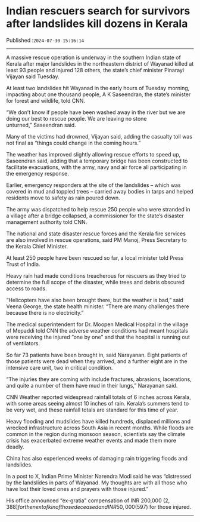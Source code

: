# Indian rescuers search for survivors after landslides kill dozens in Kerala

Published :`2024-07-30 15:16:14`

---

A massive rescue operation is underway in the southern Indian state of Kerala after major landslides in the northeastern district of Wayanad killed at least 93 people and injured 128 others, the state’s chief minister Pinarayi Vijayan said Tuesday.

At least two landslides hit Wayanad in the early hours of Tuesday morning, impacting about one thousand people, A K Saseendran, the state’s minister for forest and wildlife, told CNN.

“We don’t know if people have been washed away in the river but we are doing our best to rescue people. We are leaving no stone unturned,” Saseendran said.

Many of the victims had drowned, Vijayan said, adding the casualty toll was not final as “things could change in the coming hours.”

The weather has improved slightly allowing rescue efforts to speed up, Saseendran said, adding that a temporary bridge has been constructed to facilitate evacuations, with the army, navy and air force all participating in the emergency response.

Earlier, emergency responders at the site of the landslides – which was covered in mud and toppled trees – carried away bodies in tarps and helped residents move to safety as rain poured down.

The army was dispatched to help rescue 250 people who were stranded in a village after a bridge collapsed, a commissioner for the state’s disaster management authority told CNN.

The national and state disaster rescue forces and the Kerala fire services are also involved in rescue operations, said PM Manoj, Press Secretary to the Kerala Chief Minister.

At least 250 people have been rescued so far, a local minister told Press Trust of India.

Heavy rain had made conditions treacherous for rescuers as they tried to determine the full scope of the disaster, while trees and debris obscured access to roads.

“Helicopters have also been brought there, but the weather is bad,” said Veena George, the state health minister. “There are many challenges there because there is no electricity.”

The medical superintendent for Dr. Moopen Medical Hospital in the village of Mepaddi told CNN the adverse weather conditions had meant hospitals were receiving the injured “one by one” and that the hospital is running out of ventilators.

So far 73 patients have been brought in, said Narayanan. Eight patients of those patients were dead when they arrived, and a further eight are in the intensive care unit, two in critical condition.

“The injuries they are coming with include fractures, abrasions, lacerations, and quite a number of them have mud in their lungs,” Narayanan said.

CNN Weather reported widespread rainfall totals of 6 inches across Kerala, with some areas seeing almost 10 inches of rain. Kerala’s summers tend to be very wet, and these rainfall totals are standard for this time of year.

Heavy flooding and mudslides have killed hundreds, displaced millions and wrecked infrastructure across South Asia in recent months. While floods are common in the region during monsoon season, scientists say the climate crisis has exacerbated extreme weather events and made them more deadly.

China has also experienced weeks of damaging rain triggering floods and landslides.

In a post to X, Indian Prime Minister Narendra Modi said he was “distressed by the landslides in parts of Wayanad. My thoughts are with all those who have lost their loved ones and prayers with those injured.”

His office announced “ex-gratia” compensation of INR 200,000 ($2,388) for the next of kin of those deceased and INR 50,000 ($597) for those injured.

---

